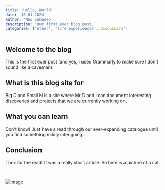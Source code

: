 ```yaml
---
title: 'Hello, World!'
date: '18-01-2024'
author: 'Neo Sahadeo'
description: 'Our first ever blog post.'
categories: ['other', 'life experiences', discussion']
---
```


## Welcome to the blog
This is the first ever post (and yes, I used Grammarly to make sure I don't sound like a caveman).

## What is this blog site for
Big D and Small N is a site where Mr.D and I can document interesting discoveries and projects that we are currently working on. 

## What you can learn
Don't know! Just have a read through our ever-expanding catalogue until you find something mildly interiguing.

## Conclusion
Thnx for the read. It was a really short article. So here is a picture of a cat.

&nbsp;

![image](https://pbs.twimg.com/media/GDcBWhfXAAAovbR.jpg "Gigachad Cat") 
